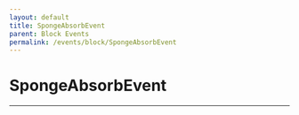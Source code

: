 ```yaml
---
layout: default
title: SpongeAbsorbEvent
parent: Block Events
permalink: /events/block/SpongeAbsorbEvent
---
```


# SpongeAbsorbEvent

---
